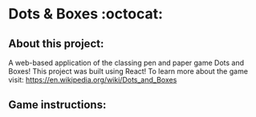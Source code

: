 # Dots & Boxes :octocat:

## About this project:
A web-based application of the classing pen and paper game Dots and Boxes!
This project was built using React! 
To learn more about the game visit: https://en.wikipedia.org/wiki/Dots_and_Boxes

## Game instructions: 
